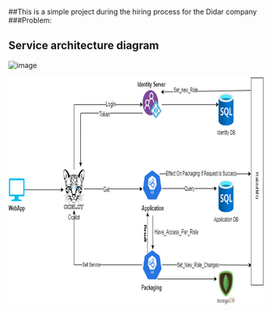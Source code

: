 ##This is a simple project during the hiring process for the Didar company 
###Problem:


## Service architecture diagram

![image](https://user-images.githubusercontent.com/12557356/168495566-102dd938-143f-4d69-b960-12c3f856e162.png)
<p align="center">
<img src="https://github.com/Sabermotamedi/DidarTest/blob/main/System_Diagram.drawio.png" width=822 height=454>
</p>


